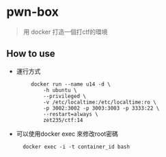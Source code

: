 # pwn-box

> 用 docker 打造一個打ctf的環境

## How to use


* 運行方式

```
        docker run --name u14 -d \
            -h ubuntu \
            --privileged \
            -v /etc/localtime:/etc/localtime:ro \
            -p 3002:3002 -p 3003:3003 -p 3333:22 \
            --restart=always \
            zet235/ctf:14
```

* 可以使用docker exec 來修改root密碼

        docker exec -i -t container_id bash
